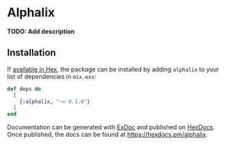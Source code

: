# Alphalix

**TODO: Add description**

## Installation

If [available in Hex](https://hex.pm/docs/publish), the package can be installed
by adding `alphalix` to your list of dependencies in `mix.exs`:

```elixir
def deps do
  [
    {:alphalix, "~> 0.1.0"}
  ]
end
```

Documentation can be generated with [ExDoc](https://github.com/elixir-lang/ex_doc)
and published on [HexDocs](https://hexdocs.pm). Once published, the docs can
be found at <https://hexdocs.pm/alphalix>.

